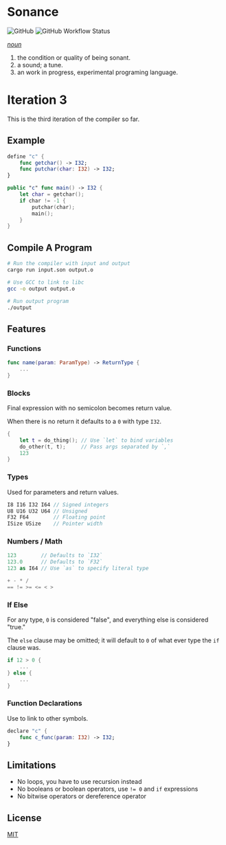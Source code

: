 # Sonance

![GitHub](https://img.shields.io/github/license/Jdender/sonancelang)
![GitHub Workflow Status](https://img.shields.io/github/workflow/status/Jdender/sonancelang/Continuous%20integration)

[_noun_](https://www.dictionary.com/browse/sonance)

1. the condition or quality of being sonant.
2. a sound; a tune.
3. an work in progress, experimental programing language.

# Iteration 3

This is the third iteration of the compiler so far.

## Example

```swift
define "c" {
    func getchar() -> I32;
    func putchar(char: I32) -> I32;
}

public "c" func main() -> I32 {
    let char = getchar();
    if char != -1 {
        putchar(char);
        main();
    }
}
```

## Compile A Program

```bash
# Run the compiler with input and output
cargo run input.son output.o

# Use GCC to link to libc
gcc -o output output.o

# Run output program
./output
```

## Features

### Functions

```swift
func name(param: ParamType) -> ReturnType {
    ...
}
```

### Blocks

Final expression with no semicolon becomes return value.

When there is no return it defaults to a `0` with type `I32`.

```swift
{
    let t = do_thing(); // Use `let` to bind variables
    do_other(t, t);     // Pass args separated by `,`
    123
}
```

### Types

Used for parameters and return values.

```swift
I8 I16 I32 I64 // Signed integers
U8 U16 U32 U64 // Unsigned
F32 F64        // Floating point
ISize USize    // Pointer width
```

### Numbers / Math

```swift
123        // Defaults to `I32`
123.0      // Defaults to `F32`
123 as I64 // Use `as` to specify literal type

+ - * /
== != >= <= < >
```

### If Else

For any type, `0` is considered "false", and everything else is considered "true."

The `else` clause may be omitted; it will default to `0` of what ever type the `if` clause was.

```swift
if 12 > 0 {
    ...
} else {
    ...
}
```

### Function Declarations

Use to link to other symbols.

```swift
declare "c" {
    func c_func(param: I32) -> I32;
}
```

## Limitations

- No loops, you have to use recursion instead
- No booleans or boolean operators, use `!= 0` and `if` expressions
- No bitwise operators or dereference operator

## License

[MIT](https://choosealicense.com/licenses/mit/)
